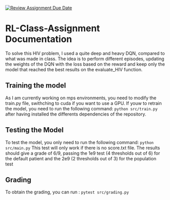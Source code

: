 [![Review Assignment Due Date](https://classroom.github.com/assets/deadline-readme-button-22041afd0340ce965d47ae6ef1cefeee28c7c493a6346c4f15d667ab976d596c.svg)](https://classroom.github.com/a/1_SYVk3e)

#  RL-Class-Assignment Documentation

To solve this HIV problem, I used a quite deep and heavy DQN, compared to what was made in class. The idea is to perform different episodes, updating the weights of the DQN with the loss based on the reward and keep only the model that reached the best results on the evaluate_HIV function. 



## Training the model 

As I am currently working on mps environments, you need to modify the train.py file, swithching to cuda if you want to use a GPU. If youw to retrain the model, you need to run the following command: 
```python src/train.py```
after having installed the differents dependencies of the repository. 

## Testing the Model

To test the model, you only need to run the following command: 
```python src/main.py```
This test will only work if there is no score.txt file. 
The results should give a grade of 6/9, passing the 1e9 test (4 thresholds out of 6) for the default patient and the 2e9 (2 thresholds out of 3) for the population test

## Grading 

To obtain the grading, you can run : 
```pytest src/grading.py```

